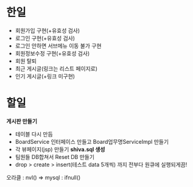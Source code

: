 # 한일
- 회원가입 구현(+유효성 검사)
- 로그인 구현(+유효성 검사)
- 로그인 안하면 서브메뉴 이동 불가 구현
- 회원정보수정 구현(+유효성 검사)
- 회원 탈퇴
- 최근 게시글(링크는 리스트 페이지로)
- 인기 게시글(+링크 미구현)

# 할일
**게시판 만들기**
- 테이블 다시 만듬
- BoardService 인터페이스 만들고 Board업무명ServiceImpl 만들기
- 각 뷰페이지(jsp) 만들기
**shiva.sql 생성** 
- 팀원들 DB합쳐서 Reset DB 만들기
- drop > create > insert(테스트 data 5개씩) 까지 전부다 원큐에 실행되게끔!

오라클 : nvl() => mysql : ifnull()





